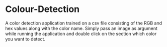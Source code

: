 # Colour-Detection

A color detection application trained on a csv file consisting of the RGB and hex values along with the color name.
Simply pass an image as argument while running the application and double click on the section which color you want to detect.
